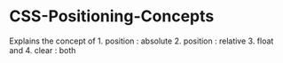 CSS-Positioning-Concepts
========================

Explains the concept of 1. position : absolute  2. position : relative 3. float and 4. clear : both
